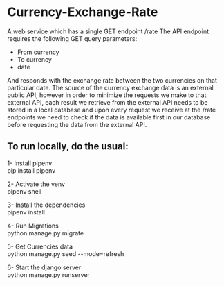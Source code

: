 
<h1>Currency-Exchange-Rate</h1>

A web service which has a single GET endpoint /rate
The API endpoint requires the following GET query parameters:
- From currency
- To currency
- date

And responds with the exchange rate between the two currencies on that particular date.
The source of the currency exchange data is an external public API, however in order to
minimize the requests we make to that external API, each result we retrieve from the external
API needs to be stored in a local database and upon every request we receive at the /rate
endpoints we need to check if the data is available first in our database before requesting the
data from the external API.

<h2>To run locally, do the usual:</h2>

1- Install pipenv<br>
    pip install pipenv
    
2- Activate the venv<br>
    pipenv shell
    
3- Install the dependencies<br>
    pipenv install
    
4- Run Migrations<br>
    python manage.py migrate
    
5- Get Currencies data<br>
    python manage.py seed --mode=refresh
    
6- Start the django server<br>
    python manage.py runserver
    

